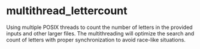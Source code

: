 # multithread_lettercount
Using multiple POSIX threads to count the number of letters in the provided inputs and other larger files. The multithreading will optimize the search and count of letters with proper synchronization to avoid race-like situations.
